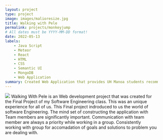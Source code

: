 ```yaml
---
layout: project
type: project
image: images/malioresize.jpg
title: Walking with Pele
permalink: projects/monkeyjump
# All dates must be YYYY-MM-DD format!
date: 2022-05-13
labels:
    - Java Script
    - Meteor
    - React
    - HTML
    - CSS
    - Semantic UI
    - MongoDB
    - Web Application
summary: Created Web Application that provides UH Manoa students recommendations based of other students on locations of Oahu for better experiences.
---    
```

<img class="ui image" src="/images/wwp1.png">
Walking With Pele is an Web development project that was created for the Final Project of my Software Engineering class. This was an unique experience for all of us. This Final project indroduced to us the world of software Engineering. The mind set of constructing the application with Team members are significantly important. Communication with team member are always a priority while working in a group. Consistently working with group for accomadation of goals and solutions to problem you are dealing with.


